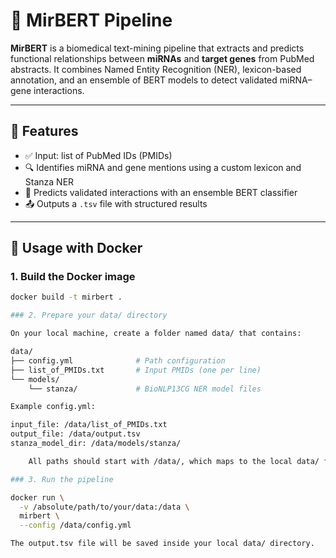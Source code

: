 # 🧬 MirBERT Pipeline

**MirBERT** is a biomedical text-mining pipeline that extracts and predicts functional relationships between **miRNAs** and **target genes** from PubMed abstracts. It combines Named Entity Recognition (NER), lexicon-based annotation, and an ensemble of BERT models to detect validated miRNA–gene interactions.

---

## 🚀 Features

- ✅ Input: list of PubMed IDs (PMIDs)
- 🔍 Identifies miRNA and gene mentions using a custom lexicon and Stanza NER
- 🤖 Predicts validated interactions with an ensemble BERT classifier
- 📤 Outputs a `.tsv` file with structured results

---

## 🐳 Usage with Docker

### 1. Build the Docker image

```bash
docker build -t mirbert .

### 2. Prepare your data/ directory

On your local machine, create a folder named data/ that contains:

data/
├── config.yml              # Path configuration
├── list_of_PMIDs.txt       # Input PMIDs (one per line)
└── models/
    └── stanza/             # BioNLP13CG NER model files

Example config.yml:

input_file: /data/list_of_PMIDs.txt
output_file: /data/output.tsv
stanza_model_dir: /data/models/stanza/

    All paths should start with /data/, which maps to the local data/ folder when mounted inside the container.

### 3. Run the pipeline

docker run \
  -v /absolute/path/to/your/data:/data \
  mirbert \
  --config /data/config.yml

The output.tsv file will be saved inside your local data/ directory.
